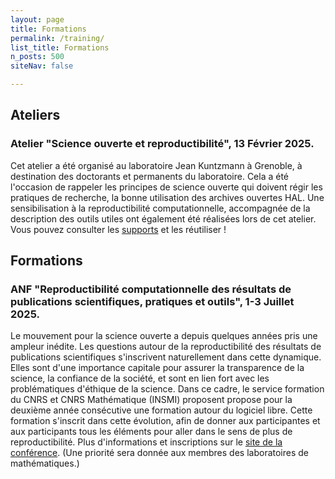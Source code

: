 ```yaml
---
layout: page
title: Formations
permalink: /training/
list_title: Formations
n_posts: 500
siteNav: false

---
```



## Ateliers
### Atelier "Science ouverte et reproductibilité", 13 Février 2025.
Cet atelier a été organisé au laboratoire Jean Kuntzmann à Grenoble, à destination
des doctorants et permanents du laboratoire. Cela a été l'occasion de rappeler
les principes de science ouverte qui doivent régir les pratiques de recherche,
la bonne utilisation des archives ouvertes HAL. Une sensibilisation à la reproductibilité computationnelle, accompagnée de la description des outils utiles ont également été réalisées lors de cet atelier.
Vous pouvez consulter les [supports](https://scalde.gricad-pages.univ-grenoble-alpes.fr/web/atelier-recherche-reproductible-et-science-ouverte.html#atelier-recherche-reproductible-et-science-ouverte) et les réutiliser !


## Formations
### ANF "Reproductibilité computationnelle des résultats de publications scientifiques, pratiques et outils", 1-3 Juillet 2025.
Le mouvement pour la science ouverte a depuis quelques années pris une ampleur inédite. Les questions autour de la reproductibilité des résultats de publications scientifiques s'inscrivent naturellement dans cette dynamique. Elles sont d'une importance capitale pour assurer la transparence de la science, la confiance de la société, et sont en lien fort avec les problématiques d'éthique de la science. Dans ce cadre, le service formation du CNRS et CNRS Mathématique (INSMI) proposent propose pour la deuxième année consécutive une formation autour du logiciel libre.
Cette formation s'inscrit dans cette évolution, afin de donner aux participantes et aux participants tous les éléments pour aller dans le sens de plus de reproductibilité.
Plus d'informations et inscriptions sur le [site de la conférence](https://replications.sciencesconf.org/).
(Une priorité sera donnée aux membres des laboratoires de mathématiques.)
